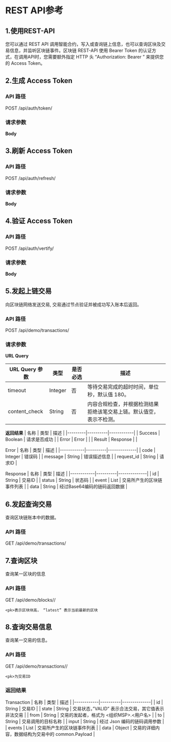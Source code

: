 # REST API参考

## 1.使用REST-API
您可以通过 REST API 调用智能合约，写入或查询链上信息，也可以查询区块及交易信息，并监听区块链事件。区块链 REST-API 使用 Bearer Token 的认证方
式，在调用API时，您需要额外指定 HTTP 头 “Authorization: Bearer <Your Access Token>” 来提供您的 Access Token。

## 2.生成 Access Token
### API 路径
POST /api/auth/token/

### 请求参数
**Body**


## 3.刷新 Access Token
### API 路径
POST /api/auth/refresh/

### 请求参数
**Body**


## 4.验证 Access Token
### API 路径
POST /api/auth/vertify/

### 请求参数
**Body**



## 5.发起上链交易
向区块链网络发送交易, 交易通过节点验证并被成功写入账本后返回。

### API 路径
POST /api/demo/transactions/

### 请求参数
**URL Query**

| URL Query 参数 | 类型    | 是否必选 | 描述                                 |
|---------------|---------|--------|-------------------------------------|
| timeout       | Integer | 否     | 等待交易完成的超时时间，单位秒，默认值 180。|
| content_check | String  | 否     | 内容合规检查，并根据检测结果拒绝该笔交易上链。默认值空，表示不检测。 |

**返回结果**
| 名称     | 类型      | 描述       |
|---------|----------|------------|
| Success | Boolean  | 请求是否成功 |
| Error   | Error    |            |
| Result  | Response |            |

Error
| 名称        | 类型      | 描述         |
|------------|----------|--------------|
| code       | Integer  | 错误码        |
| message    | String   |  错误描述信息  |
| request_id | String   |  请求ID       |

Response
| 名称        | 类型      | 描述         |
|------------|----------|--------------|
| id       | String  | 交易ID        |
| status    | String   |  状态码  |
| event | List<Event>   |  交易所产生的区块链事件列表       |
| data   | String | 经过Base64编码的链码返回数据 |

## 6.发起查询交易
查询区块链账本中的数据。

### API 路径
GET /api/demo/transactions/

## 7.查询区块
查询某一区块的信息

### API 路径
GET /api/demo/blocks/<pk>/

    <pk>表示区块块高， “latest” 表示当前最新的区块

## 8.查询交易信息
查询某一交易的信息。

### API 路径
GET /api/demo/transactions/<pk>/

    <pk>为交易ID

### 返回结果
Transaction
| 名称        | 类型      | 描述         |
|------------|----------|--------------|
| id       | String  | 交易ID        |
| state    | String   |  交易状态，”VALID” 表示合法交易，其它值表示非法交易  |
| from | String   | 交易的发起者，格式为 <组织MSP>.<用户名>       |
| to   | String | 交易调用的目标名称  |
| input | String | 经过 Json 编码的链码调用参数 |
| events | List<Event> | 交易所产生的区块链事件列表 |
| data  | Object    | 交易的详细内容，数据结构为交易中的 common.Payload |



